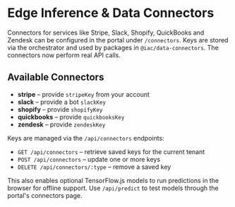 # Edge Inference & Data Connectors

Connectors for services like Stripe, Slack, Shopify, QuickBooks and Zendesk can be configured in the portal under `/connectors`. Keys are stored via the orchestrator and used by packages in `@iac/data-connectors`. The connectors now perform real API calls.

## Available Connectors

- **stripe** – provide `stripeKey` from your account
- **slack** – provide a bot `slackKey`
- **shopify** – provide `shopifyKey`
- **quickbooks** – provide `quickbooksKey`
- **zendesk** – provide `zendeskKey`

Keys are managed via the `/api/connectors` endpoints:

- `GET /api/connectors` – retrieve saved keys for the current tenant
- `POST /api/connectors` – update one or more keys
- `DELETE /api/connectors/:type` – remove a saved key

This also enables optional TensorFlow.js models to run predictions in the browser for offline support.
Use `/api/predict` to test models through the portal's connectors page.
